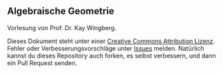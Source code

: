 Algebraische Geometrie
----------------------

Vorlesung von Prof. Dr. Kay Wingberg.

Dieses Dokument steht unter einer [Creative Commons Attribution Lizenz](http://creativecommons.org/licenses/by/3.0/de/). Fehler oder Verbesserungsvorschläge unter [Issues](https://github.com/yishn/Uni/issues) melden. Natürlich kannst du dieses Repository auch forken, es selbst verbessern, und dann ein Pull Request senden.

